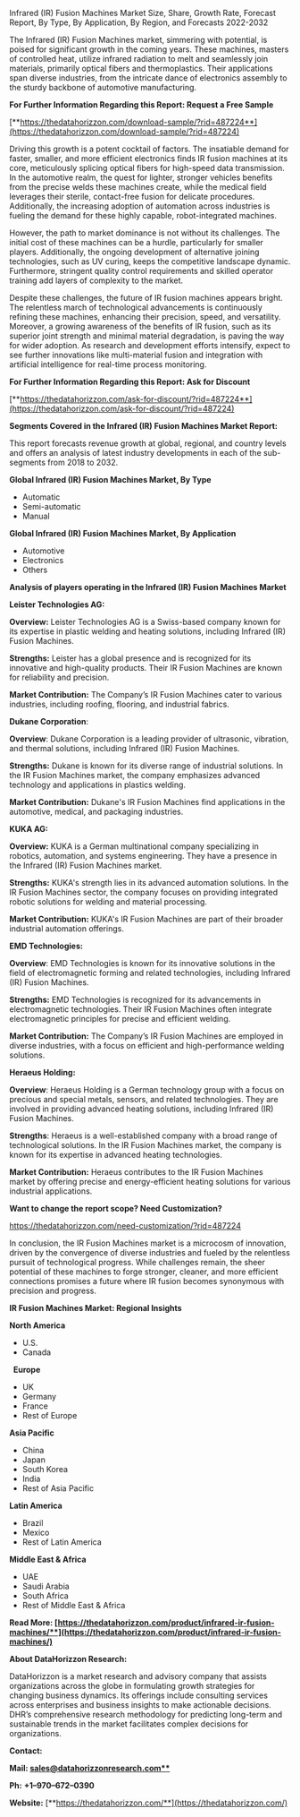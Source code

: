 ﻿Infrared (IR) Fusion Machines Market Size, Share, Growth Rate, Forecast Report, By Type, By Application, By Region, and Forecasts 2022-2032

The Infrared (IR) Fusion Machines market, simmering with potential, is poised for significant growth in the coming years. These machines, masters of controlled heat, utilize infrared radiation to melt and seamlessly join materials, primarily optical fibers and thermoplastics. Their applications span diverse industries, from the intricate dance of electronics assembly to the sturdy backbone of automotive manufacturing.

**For Further Information Regarding this Report: Request a Free Sample**

[**https://thedatahorizzon.com/download-sample/?rid=487224**](https://thedatahorizzon.com/download-sample/?rid=487224)

Driving this growth is a potent cocktail of factors. The insatiable demand for faster, smaller, and more efficient electronics finds IR fusion machines at its core, meticulously splicing optical fibers for high-speed data transmission. In the automotive realm, the quest for lighter, stronger vehicles benefits from the precise welds these machines create, while the medical field leverages their sterile, contact-free fusion for delicate procedures. Additionally, the increasing adoption of automation across industries is fueling the demand for these highly capable, robot-integrated machines.

However, the path to market dominance is not without its challenges. The initial cost of these machines can be a hurdle, particularly for smaller players. Additionally, the ongoing development of alternative joining technologies, such as UV curing, keeps the competitive landscape dynamic. Furthermore, stringent quality control requirements and skilled operator training add layers of complexity to the market.

Despite these challenges, the future of IR fusion machines appears bright. The relentless march of technological advancements is continuously refining these machines, enhancing their precision, speed, and versatility. Moreover, a growing awareness of the benefits of IR fusion, such as its superior joint strength and minimal material degradation, is paving the way for wider adoption. As research and development efforts intensify, expect to see further innovations like multi-material fusion and integration with artificial intelligence for real-time process monitoring.

**For Further Information Regarding this Report: Ask for Discount**

[**https://thedatahorizzon.com/ask-for-discount/?rid=487224**](https://thedatahorizzon.com/ask-for-discount/?rid=487224)

**Segments Covered in the Infrared (IR) Fusion Machines Market Report:**

This report forecasts revenue growth at global, regional, and country levels and offers an analysis of latest industry developments in each of the sub-segments from 2018 to 2032.

**Global Infrared (IR) Fusion Machines Market, By Type**

- Automatic
- Semi-automatic
- Manual

**Global Infrared (IR) Fusion Machines Market, By Application**

- Automotive
- Electronics
- Others


**Analysis of players operating in the Infrared (IR) Fusion Machines Market**

**Leister Technologies AG:**

**Overview:** Leister Technologies AG is a Swiss-based company known for its expertise in plastic welding and heating solutions, including Infrared (IR) Fusion Machines.

**Strengths:** Leister has a global presence and is recognized for its innovative and high-quality products. Their IR Fusion Machines are known for reliability and precision.

**Market Contribution:** The Company’s IR Fusion Machines cater to various industries, including roofing, flooring, and industrial fabrics.

**Dukane Corporation**:

**Overview**: Dukane Corporation is a leading provider of ultrasonic, vibration, and thermal solutions, including Infrared (IR) Fusion Machines.

**Strengths:** Dukane is known for its diverse range of industrial solutions. In the IR Fusion Machines market, the company emphasizes advanced technology and applications in plastics welding.

**Market Contribution:** Dukane's IR Fusion Machines find applications in the automotive, medical, and packaging industries.

**KUKA AG:**

**Overview:** KUKA is a German multinational company specializing in robotics, automation, and systems engineering. They have a presence in the Infrared (IR) Fusion Machines market.

**Strengths:** KUKA's strength lies in its advanced automation solutions. In the IR Fusion Machines sector, the company focuses on providing integrated robotic solutions for welding and material processing.

**Market Contribution:** KUKA's IR Fusion Machines are part of their broader industrial automation offerings.

**EMD Technologies:**

**Overview**: EMD Technologies is known for its innovative solutions in the field of electromagnetic forming and related technologies, including Infrared (IR) Fusion Machines.

**Strengths:** EMD Technologies is recognized for its advancements in electromagnetic technologies. Their IR Fusion Machines often integrate electromagnetic principles for precise and efficient welding.

**Market Contribution:** The Company’s IR Fusion Machines are employed in diverse industries, with a focus on efficient and high-performance welding solutions.

**Heraeus Holding:**

**Overview**: Heraeus Holding is a German technology group with a focus on precious and special metals, sensors, and related technologies. They are involved in providing advanced heating solutions, including Infrared (IR) Fusion Machines.

**Strengths**: Heraeus is a well-established company with a broad range of technological solutions. In the IR Fusion Machines market, the company is known for its expertise in advanced heating technologies.

**Market Contribution:** Heraeus contributes to the IR Fusion Machines market by offering precise and energy-efficient heating solutions for various industrial applications.

**Want to change the report scope? Need Customization?**

<https://thedatahorizzon.com/need-customization/?rid=487224>

In conclusion, the IR Fusion Machines market is a microcosm of innovation, driven by the convergence of diverse industries and fueled by the relentless pursuit of technological progress. While challenges remain, the sheer potential of these machines to forge stronger, cleaner, and more efficient connections promises a future where IR fusion becomes synonymous with precision and progress.



**IR Fusion Machines Market: Regional Insights**

**North America**

- U.S.
- Canada

` `**Europe**

- UK
- Germany
- France
- Rest of Europe

**Asia Pacific**

- China
- Japan
- South Korea
- India
- Rest of Asia Pacific

**Latin America**

- Brazil
- Mexico
- Rest of Latin America

**Middle East & Africa**

- UAE
- Saudi Arabia
- South Africa
- Rest of Middle East & Africa

**Read More: [https://thedatahorizzon.com/product/infrared-ir-fusion-machines/**](https://thedatahorizzon.com/product/infrared-ir-fusion-machines/)**

**About DataHorizzon Research:**

DataHorizzon is a market research and advisory company that assists organizations across the globe in formulating growth strategies for changing business dynamics. Its offerings include consulting services across enterprises and business insights to make actionable decisions. DHR’s comprehensive research methodology for predicting long-term and sustainable trends in the market facilitates complex decisions for organizations.

**Contact:**

**Mail: [sales@datahorizzonresearch.com**](mailto:sales@datahorizzonresearch.com)**

**Ph:** **+1–970–672–0390**

**Website:** [**https://thedatahorizzon.com/**](https://thedatahorizzon.com/)


